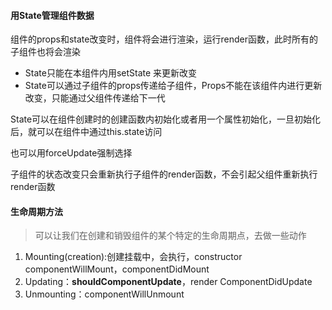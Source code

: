 #### 用State管理组件数据

组件的props和state改变时，组件将会进行渲染，运行render函数，此时所有的子组件也将会渲染

- State只能在本组件内用setState 来更新改变
- State可以通过子组件的props传递给子组件，Props不能在该组件内进行更新改变，只能通过父组件传递给下一代

State可以在组件创建时的创建函数内初始化或者用一个属性初始化，一旦初始化后，就可以在组件中通过this.state访问

也可以用forceUpdate强制选择

子组件的状态改变只会重新执行子组件的render函数，不会引起父组件重新执行render函数

#### 生命周期方法

> 可以让我们在创建和销毁组件的某个特定的生命周期点，去做一些动作

1. Mounting(creation):创建挂载中，会执行，constructor   componentWillMount，componentDidMount
2. Updating：**shouldComponentUpdate**，render ComponentDidUpdate
3. Unmounting：componentWillUnmount